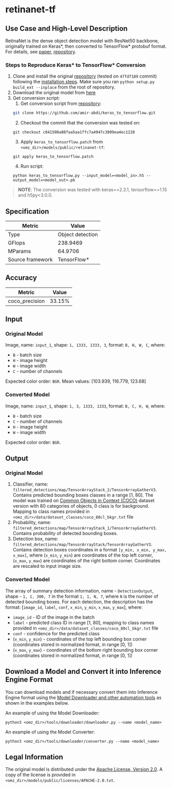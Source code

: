 # retinanet-tf

## Use Case and High-Level Description

RetinaNet is the dense object detection model with ResNet50 backbone, originally trained on Keras\*, then
converted to TensorFlow\* protobuf format. For details, see [paper](https://arxiv.org/abs/1708.02002),
[repository](https://github.com/fizyr/keras-retinanet).

### Steps to Reproduce Keras\* to TensorFlow\* Conversion

1. Clone and install the original [repository](https://github.com/fizyr/keras-retinanet) (tested on `47fdf189` commit) following the [installation steps](https://github.com/fizyr/keras-retinanet#installation). Make sure you ran `python setup.py build_ext --inplace` from the root of repository.
2. Download the original model from [here](https://github.com/fizyr/keras-retinanet/releases/download/0.5.1/resnet50_coco_best_v2.1.0.h5)
3. Get conversion script:
   1. Get conversion script from [repository](https://github.com/amir-abdi/keras_to_tensorflow):
   ```sh
   git clone https://github.com/amir-abdi/keras_to_tensorflow.git
   ```
   2. Checkout the commit that the conversion was tested on:
   ```
   git checkout c841508a88faa5aa1ffc7a4947c3809ea4ec1228
   ```
   3. Apply `keras_to_tensorflow.patch` from `<omz_dir>/models/public/retinanet-tf`:
   ```
   git apply keras_to_tensorflow.patch
   ```
   4. Run script:
   ```
   python keras_to_tensorflow.py --input_model=<model_in>.h5 --output_model=<model_out>.pb
   ```
> **NOTE**: The conversion was tested with keras==2.3.1, tensorflow==1.15 and h5py<3.0.0.

## Specification

| Metric                          | Value                                     |
|---------------------------------|-------------------------------------------|
| Type                            | Object detection                          |
| GFlops                          | 238.9469                                  |
| MParams                         | 64.9706                                   |
| Source framework                | TensorFlow\*                              |

## Accuracy

| Metric         | Value |
| -------------- | ----- |
| coco_precision | 33.15%|

## Input

### Original Model

Image, name: `input_1`, shape: `1, 1333, 1333, 3`, format: `B, H, W, C`, where:

- `B` - batch size
- `H` - image height
- `W` - image width
- `C` - number of channels

Expected color order: `BGR`.
Mean values: [103.939, 116.779, 123.68]

### Converted Model

Image, name: `input_1`, shape: `1, 3, 1333, 1333`, format: `B, C, H, W`, where:

- `B` - batch size
- `C` - number of channels
- `H` - image height
- `W` - image width

Expected color order: `BGR`.

## Output

### Original Model

1. Classifier, name: `filtered_detections/map/TensorArrayStack_2/TensorArrayGatherV3`. Contains predicted bounding boxes classes in a range [1, 80]. The model was trained on [Common Objects in Context (COCO)](https://cocodataset.org/#home) dataset version with 80 categories of objects, 0 class is for background. Mapping to class names provided in `<omz_dir>/data/dataset_classes/coco_80cl_bkgr.txt` file
2. Probability, name: `filtered_detections/map/TensorArrayStack_1/TensorArrayGatherV3`. Contains probability of detected bounding boxes.
3. Detection box, name: `filtered_detections/map/TensorArrayStack/TensorArrayGatherV3`. Contains detection boxes coordinates in a format `[y_min, x_min, y_max, x_max]`, where (`x_min`, `y_min`)  are coordinates of the top left corner, (`x_max`, `y_max`) are coordinates of the right bottom corner. Coordinates are rescaled to input image size.

### Converted Model

The array of summary detection information, name - `DetectionOutput`, shape - `1, 1, 300, 7` in the format `1, 1, N, 7`, where `N` is the number of detected
bounding boxes. For each detection, the description has the format:
[`image_id`, `label`, `conf`, `x_min`, `y_min`, `x_max`, `y_max`], where:

- `image_id` - ID of the image in the batch
- `label` - predicted class ID in range [1, 80], mapping to class names provided in `<omz_dir>/data/dataset_classes/coco_80cl_bkgr.txt` file
- `conf` - confidence for the predicted class
- (`x_min`, `y_min`) - coordinates of the top left bounding box corner (coordinates stored in normalized format, in range [0, 1])
- (`x_max`, `y_max`) - coordinates of the bottom right bounding box corner  (coordinates stored in normalized format, in range [0, 1])

## Download a Model and Convert it into Inference Engine Format

You can download models and if necessary convert them into Inference Engine format using the [Model Downloader and other automation tools](../../../tools/downloader/README.md) as shown in the examples below.

An example of using the Model Downloader:
```
python3 <omz_dir>/tools/downloader/downloader.py --name <model_name>
```

An example of using the Model Converter:
```
python3 <omz_dir>/tools/downloader/converter.py --name <model_name>
```

## Legal Information

The original model is distributed under the
[Apache License, Version 2.0](https://raw.githubusercontent.com/fizyr/keras-retinanet/master/LICENSE).
A copy of the license is provided in `<omz_dir>/models/public/licenses/APACHE-2.0.txt`.
